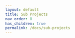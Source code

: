 ```yaml
---
layout: default
title: Sub Projects
nav_order: 8
has_children: true
permalink: /docs/sub-projects
---
```


